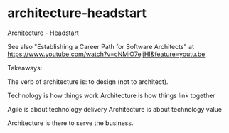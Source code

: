 # architecture-headstart
Architecture - Headstart

See also "Establishing a Career Path for Software Architects" at https://www.youtube.com/watch?v=cNMiO7ejjHI&feature=youtu.be

Takeaways:

The verb of architecture is: to design (not to architect).

Technology is how things work
Architecture is how things link together

Agile is about technology delivery
Architecture is about technology value

Architecture is there to serve the business.
